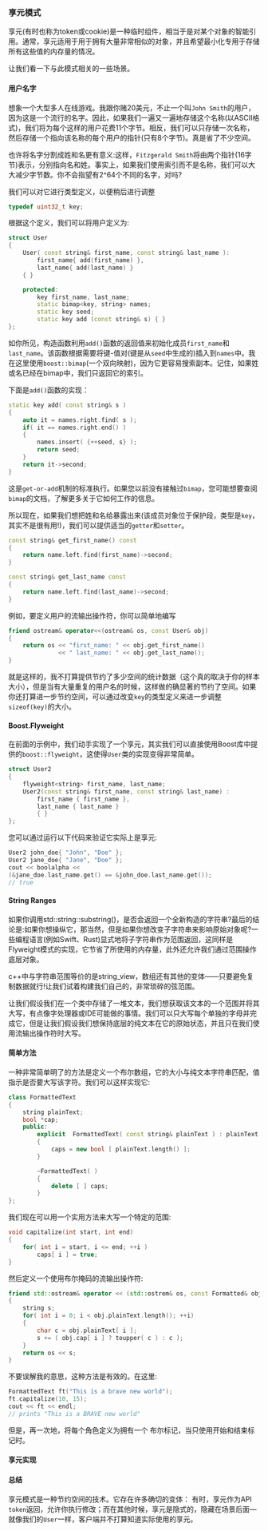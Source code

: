 ### 享元模式

享元(有时也称为token或cookie)是一种临时组件，相当于是对某个对象的智能引用。通常，享元适用于用于拥有大量非常相似的对象，并且希望最小化专用于存储所有这些值的内存量的情况。

让我们看一下与此模式相关的一些场景。

#### 用户名字

想象一个大型多人在线游戏。我跟你赌20美元，不止一个叫`John Smith`的用户，因为这是一个流行的名字。因此，如果我们一遍又一遍地存储这个名称(以ASCII格式)，我们将为每个这样的用户花费11个字节。相反，我们可以只存储一次名称，然后存储一个指向该名称的每个用户的指针(只有8个字节)。真是省了不少空间。

也许将名字分割成姓和名更有意义:这样，`Fitzgerald Smith`将由两个指针(16字节)表示，分别指向名和姓。事实上，如果我们使用索引而不是名称，我们可以大大减少字节数。你不会指望有2^64个不同的名字，对吗?

我们可以对它进行类型定义，以便稍后进行调整

```c++
typedef uint32_t key;
```

根据这个定义，我们可以将用户定义为:

```c++
struct User 
{
    User( const string& first_name, const string& last_name ):
        first_name{ add(first_name) },
        last_name{ add(last_name) }
    { }

    protected:
        key first_name, last_name;
        static bimap<key, string> names;
        static key seed;
        static key add (const string& s) { }
};
```

如你所见，构造函数利用`add()`函数的返回值来初始化成员`first_name`和`last_name`。该函数根据需要将键-值对(键是从`seed`中生成的)插入到`names`中。我在这里使用`boost::bimap`(一个双向映射)，因为它更容易搜索副本。记住，如果姓或名已经在bimap中，我们只返回它的索引。

下面是`add()`函数的实现：

```c++
static key add( const string& s )
{
    auto it = names.right.find( s );
    if( it == names.right.end() )
    {
        names.insert( {++seed, s} );
        return seed;
    }
    return it->second;
}
```

这是`get-or-add`机制的标准执行。如果您以前没有接触过`bimap`，您可能想要查阅`bimap`的文档，了解更多关于它如何工作的信息。

所以现在，如果我们想把姓和名给暴露出来(该成员对象位于保护段，类型是`key`，其实不是很有用!)，我们可以提供适当的`getter`和`setter`。

```c++
const string& get_first_name() const
{
    return name.left.find(first_name)->second;
}

const string& get_last_name const
{
    return name.left.find(last_name)->second;
}
```

例如，要定义用户的流输出操作符，你可以简单地编写

```c++
friend ostream& operator<<(ostream& os, const User& obj)
{
    return os << "first_name: " << obj.get_first_name()
              << " last_name: " << obj.get_last_name();
}
```

就是这样的，我不打算提供节约了多少空间的统计数据（这个真的取决于你的样本大小），但是当有大量重复的用户名的时候，这样做的确显著的节约了空间。如果你还打算进一步节约空间，可以通过改变`key`的类型定义来进一步调整`sizeof(key)`的大小。




#### Boost.Flyweight

在前面的示例中，我们动手实现了一个享元，其实我们可以直接使用Boost库中提供的`boost::flyweight`，这使得`User`类的实现变得非常简单。

```c++
struct User2
{
    flyweight<string> first_name, last_name;
    User2(const string& first_name, const string& last_name) : 
        first_name { first_name },
        last_name { last_name }
        { }
};
```
您可以通过运行以下代码来验证它实际上是享元:

```c++
User2 john_doe{ "John", "Doe" };
User2 jane_doe{ "Jane", "Doe" };
cout << boolalpha <<
(&jane_doe.last_name.get() == &john_doe.last_name.get());
// true
```

#### String Ranges

如果你调用std::string::substring()，是否会返回一个全新构造的字符串?最后的结论是:如果你想操纵它，那当然，但是如果你想改变子字符串来影响原始对象呢?一些编程语言(例如Swift、Rust)显式地将子字符串作为范围返回，这同样是Flyweight模式的实现，它节省了所使用的内存量，此外还允许我们通过范围操作底层对象。

c++中与字符串范围等价的是string_view，数组还有其他的变体——只要避免复制数据就行!让我们试着构建我们自己的，非常琐碎的弦范围。

让我们假设我们在一个类中存储了一堆文本，我们想获取该文本的一个范围并将其大写，有点像字处理器或IDE可能做的事情。我们可以只大写每个单独的字母并完成它，但是让我们假设我们想保持底层的纯文本在它的原始状态，并且只在我们使用流输出操作符时大写。

#### 简单方法

一种非常简单明了的方法是定义一个布尔数组，它的大小与纯文本字符串匹配，值指示是否要大写该字符。我们可以这样实现它:

```c++
class FormattedText
{
    string plainText;
    bool *cap;
    public:
        explicit  FormattedText( const string& plainText ) : plainText { plainText } 
        {
            caps = new bool [ plainText.length() ];
        }

        ~FormattedText( )
        {
            delete [ ] caps;
        }
};
```
我们现在可以用一个实用方法来大写一个特定的范围:

```c++
void capitalize(int start, int end)
{
    for( int i = start, i <= end; ++i )
        caps[ i ] = true;
}
```
然后定义一个使用布尔掩码的流输出操作符:

```c++
friend std::ostream& operator << (std::ostrem& os, const Formatted& obj)
{
    string s;
    for( int i = 0; i < obj.plainText.length(); ++i)
    {
        char c = obj.plainText[ i ];
        s += ( obj.cap[ i ] ? toupper( c ) : c );
    }
    return os << s;
}
```

不要误解我的意思，这种方法是有效的。在这里:

```c++
FormattedText ft("This is a brave new world");
ft.capitalize(10, 15);
cout << ft << endl;
// prints "This is a BRAVE new world"
```

但是，再一次地，将每个角色定义为拥有一个
布尔标记，当只使用开始和结束标记时。

#### 享元实现



#### 总结

享元模式是一种节约空间的技术。它存在许多确切的变体：
有时，享元作为API `token`返回，允许你执行修改；而在其他时候，享元是隐式的，隐藏在场景后面—就像我们的`User`一样，客户端并不打算知道实际使用的享元。